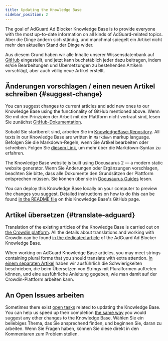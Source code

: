 ```yaml
---
title: Updating the Knowledge Base
sidebar_position: 2
---
```


The goal of AdGuard Ad Blocker Knowledge Base is to provide everyone with the most up-to-date information on all kinds of AdGuard-related topics. Aber die Dinge ändern sich ständig, und manchmal spiegelt ein Artikel nicht mehr den aktuellen Stand der Dinge wider.

Aus diesem Grund haben wir alle Inhalte unserer Wissensdatenbank auf [GitHub](https://github.com/AdguardTeam/KnowledgeBase) eingestellt, und jetzt kann buchstäblich jeder dazu beitragen, indem er/sie Bearbeitungen und Übersetzungen zu bestehenden Artikeln vorschlägt, aber auch völlig neue Artikel erstellt.

## Änderungen vorschlagen / einen neuen Artikel schreiben {#suggest-change}

You can suggest changes to current articles and add new ones to our Knowledge Base using the functionality of GitHub mentioned above. Wenn Sie mit den Prinzipien der Arbeit mit der Plattform nicht vertraut sind, lesen Sie zunächst [GitHub-Dokumentation](https://docs.github.com/en).

Sobald Sie startbereit sind, arbeiten Sie im [KnowledgeBase-Repository](https://github.com/AdguardTeam/KnowledgeBase). All texts in our Knowledge Base are written in `Markdown` markup language. Befolgen Sie die Markdown-Regeln, wenn Sie Artikel bearbeiten oder schreiben. Folgen Sie [diesem Link](https://docs.github.com/en/get-started/writing-on-github/getting-started-with-writing-and-formatting-on-github/basic-writing-and-formatting-syntax), um mehr über die Markdown-Syntax zu erfahren.

The Knowledge Base website is built using Docusaurus 2 — a modern static website generator. Wenn Sie Änderungen oder Ergänzungen vorschlagen, beachten Sie bitte, dass alle Dokumente den Grundsätzen der Plattform entsprechen müssen. Sie können über sie in [Docusaurus Guides](https://docusaurus.io/docs/category/guides) lesen.

You can deploy this Knowledge Base locally on your computer to preview the changes you suggest. Detailed instructions on how to do this can be found [in the README file](https://github.com/AdguardTeam/KnowledgeBase#readme) on this Knowledge Base's GitHub page.

## Artikel übersetzen {#translate-adguard}

Translation of the existing articles of the Knowledge Base is carried out on [the Crowdin platform](https://crowdin.com/profile/adguard). All the details about translations and working with Crowdin can be found [in the dedicated article](../translate/guidelines) of the AdGuard Ad Blocker Knowledge Base.

When working on AdGuard Knowledge Base articles, you may meet strings containing plural forms that you should translate with extra attention. [In einem separaten Artikel](../translate/plural-forms) haben wir ausführlich die Schwierigkeiten beschrieben, die beim Übersetzen von Strings mit Pluralformen auftreten können, und eine ausführliche Anleitung gegeben, wie man damit auf der Crowdin-Plattform arbeiten kann.

## An  Open Issues arbeiten

Sometimes there exist [open tasks](https://github.com/AdguardTeam/KnowledgeBase/issues) related to updating the Knowledge Base. You can help us speed up their completion [the same way](#suggest-change) you would suggest any other changes to the Knowledge Base. Wählen Sie ein beliebiges Thema, das Sie ansprechend finden, und beginnen Sie, daran zu arbeiten. Wenn Sie Fragen haben, können Sie diese direkt in den Kommentaren zum Problem stellen.
